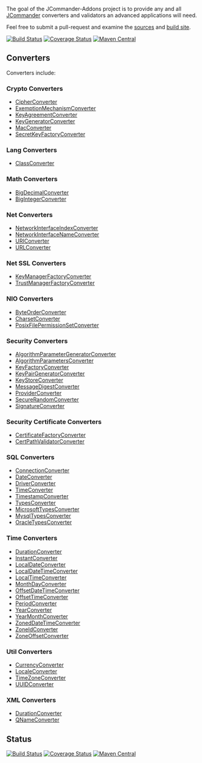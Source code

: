 <!--
    Copyright (C) 2016 Gary Gregory. All rights reserved.

    See the NOTICE.txt file distributed with this work for additional
    information regarding copyright ownership.

    Licensed under the Apache License, Version 2.0 (the "License");
    you may not use this file except in compliance with the License.
    You may obtain a copy of the License at

        http://www.apache.org/licenses/LICENSE-2.0

    Unless required by applicable law or agreed to in writing, software
    distributed under the License is distributed on an "AS IS" BASIS,
    WITHOUT WARRANTIES OR CONDITIONS OF ANY KIND, either express or implied.
    See the License for the specific language governing permissions and
    limitations under the License.
-->

The goal of the JCommander-Addons project is to provide any and all [JCommander](http://jcommander.org/) 
converters and validators an advanced applications will need.

Feel free to submit a pull-request and examine the [sources](https://github.com/garydgregory/jcommander-addons) and 
[build site](https://garydgregory.github.io/jcommander-addons/).

[![Build Status](https://travis-ci.org/garydgregory/jcommander-addons.svg?branch=master)](https://travis-ci.org/garydgregory/jcommander-addons)
[![Coverage Status](https://coveralls.io/repos/github/garydgregory/jcommander-addons/badge.svg?branch=master)](https://coveralls.io/github/garydgregory/jcommander-addons?branch=master)
[![Maven Central](https://maven-badges.herokuapp.com/maven-central/com.garygregory/jcommander-addons/badge.svg)](https://maven-badges.herokuapp.com/maven-central/com.garygregory/jcommander-addons)

## Converters 
Converters include:

### Crypto Converters

- [CipherConverter](apidocs/com/garygregory/jcommander/converters/crypto/CipherConverter.html)
- [ExemptionMechanismConverter](apidocs/com/garygregory/jcommander/converters/crypto/ExemptionMechanismConverter.html)
- [KeyAgreementConverter](apidocs/com/garygregory/jcommander/converters/crypto/KeyAgreementConverter.html)
- [KeyGeneratorConverter](apidocs/com/garygregory/jcommander/converters/crypto/KeyGeneratorConverter.html)
- [MacConverter](apidocs/com/garygregory/jcommander/converters/crypto/MacConverter.html)
- [SecretKeyFactoryConverter](apidocs/com/garygregory/jcommander/converters/crypto/SecretKeyFactoryConverter.html)

### Lang  Converters
- [ClassConverter](apidocs/com/garygregory/jcommander/converters/lang/ClassConverter.html)

### Math Converters

- [BigDecimalConverter](apidocs/com/garygregory/jcommander/converters/math/BigDecimalConverter.html)
- [BigIntegerConverter](apidocs/com/garygregory/jcommander/converters/math/BigIntegerConverter.html)

### Net Converters

- [NetworkInterfaceIndexConverter](apidocs/com/garygregory/jcommander/converters/net/NetworkInterfaceIndexConverter.html)
- [NetworkInterfaceNameConverter](apidocs/com/garygregory/jcommander/converters/net/NetworkInterfaceNameConverter.html)
- [URIConverter](apidocs/com/garygregory/jcommander/converters/net/URIConverter.html)
- [URLConverter](apidocs/com/garygregory/jcommander/converters/net/URLConverter.html)

### Net SSL Converters

- [KeyManagerFactoryConverter](apidocs/com/garygregory/jcommander/converters/net/ssl/KeyManagerFactoryConverter.html)
- [TrustManagerFactoryConverter](apidocs/com/garygregory/jcommander/converters/net/ssl/TrustManagerFactoryConverter.html)

### NIO Converters

- [ByteOrderConverter](apidocs/com/garygregory/jcommander/converters/nio/ByteOrderConverter.html)
- [CharsetConverter](apidocs/com/garygregory/jcommander/converters/nio/charset/CharsetConverter.html)
- [PosixFilePermissionSetConverter](apidocs/com/garygregory/jcommander/converters/nio/file/attribute/PosixFilePermissionSetConverter.html)

### Security Converters

- [AlgorithmParameterGeneratorConverter](apidocs/com/garygregory/jcommander/converters/security/AlgorithmParameterGeneratorConverter.html)
- [AlgorithmParametersConverter](apidocs/com/garygregory/jcommander/converters/security/AlgorithmParametersConverter.html)
- [KeyFactoryConverter](apidocs/com/garygregory/jcommander/converters/security/KeyFactoryConverter.html)
- [KeyPairGeneratorConverter](apidocs/com/garygregory/jcommander/converters/security/KeyPairGeneratorConverter.html)
- [KeyStoreConverter](apidocs/com/garygregory/jcommander/converters/security/KeyStoreConverter.html)
- [MessageDigestConverter](apidocs/com/garygregory/jcommander/converters/security/MessageDigestConverter.html)
- [ProviderConverter](apidocs/com/garygregory/jcommander/converters/security/ProviderConverter.html)
- [SecureRandomConverter](apidocs/com/garygregory/jcommander/converters/security/SecureRandomConverter.html)
- [SignatureConverter](apidocs/com/garygregory/jcommander/converters/security/SignatureConverter.html)

### Security Certificate Converters

- [CertificateFactoryConverter](apidocs/com/garygregory/jcommander/converters/security/cert/CertificateFactoryConverter.html)
- [CertPathValidatorConverter](apidocs/com/garygregory/jcommander/converters/security/cert/CertPathValidatorConverter.html)

### SQL Converters
 
- [ConnectionConverter](apidocs/com/garygregory/jcommander/converters/sql/ConnectionConverter.html)
- [DateConverter](apidocs/com/garygregory/jcommander/converters/sql/DateConverter.html)
- [DriverConverter](apidocs/com/garygregory/jcommander/converters/sql/DriverConverter.html)
- [TimeConverter](apidocs/com/garygregory/jcommander/converters/sql/TimeConverter.html)
- [TimestampConverter](apidocs/com/garygregory/jcommander/converters/sql/TimestampConverter.html)
- [TypesConverter](apidocs/com/garygregory/jcommander/converters/sql/TypesConverter.html)
- [MicrosoftTypesConverter](apidocs/com/garygregory/jcommander/converters/sql/microsoft/MicrosoftTypesConverter.html)
- [MysqlTypesConverter](apidocs/com/garygregory/jcommander/converters/sql/mysql/MysqlTypesConverter.html)
- [OracleTypesConverter](apidocs/com/garygregory/jcommander/converters/sql/oracle/OracleTypesConverter.html)

### Time Converters

- [DurationConverter](apidocs/com/garygregory/jcommander/converters/time/DurationConverter.html)
- [InstantConverter](apidocs/com/garygregory/jcommander/converters/time/InstantConverter.html)
- [LocalDateConverter](apidocs/com/garygregory/jcommander/converters/time/LocalDateConverter.html)
- [LocalDateTimeConverter](apidocs/com/garygregory/jcommander/converters/time/LocalDateTimeConverter.html)
- [LocalTimeConverter](apidocs/com/garygregory/jcommander/converters/time/LocalTimeConverter.html)
- [MonthDayConverter](apidocs/com/garygregory/jcommander/converters/time/MonthDayConverter.html)
- [OffsetDateTimeConverter](apidocs/com/garygregory/jcommander/converters/time/OffsetDateTimeConverter.html)
- [OffsetTimeConverter](apidocs/com/garygregory/jcommander/converters/time/OffsetTimeConverter.html)
- [PeriodConverter](apidocs/com/garygregory/jcommander/converters/time/PeriodConverter.html)
- [YearConverter](apidocs/com/garygregory/jcommander/converters/time/YearConverter.html)
- [YearMonthConverter](apidocs/com/garygregory/jcommander/converters/time/YearMonthConverter.html)
- [ZonedDateTimeConverter](apidocs/com/garygregory/jcommander/converters/time/ZonedDateTimeConverter.html)
- [ZoneIdConverter](apidocs/com/garygregory/jcommander/converters/time/ZoneIdConverter.html)
- [ZoneOffsetConverter](apidocs/com/garygregory/jcommander/converters/time/ZoneOffsetConverter.html)

### Util Converters

- [CurrencyConverter](apidocs/com/garygregory/jcommander/converters/util/CurrencyConverter.html)
- [LocaleConverter](apidocs/com/garygregory/jcommander/converters/util/LocaleConverter.html)
- [TimeZoneConverter](apidocs/com/garygregory/jcommander/converters/util/TimeZoneConverter.html)
- [UUIDConverter](apidocs/com/garygregory/jcommander/converters/util/UUIDConverter.html)

### XML Converters

- [DurationConverter](apidocs/com/garygregory/jcommander/converters/xml/datatype/DurationConverter.html)
- [QNameConverter](apidocs/com/garygregory/jcommander/converters/xml/namespace/QNameConverter.html) 

## Status

[![Build Status](https://travis-ci.org/garydgregory/jcommander-addons.svg?branch=master)](https://travis-ci.org/garydgregory/jcommander-addons)
[![Coverage Status](https://coveralls.io/repos/github/garydgregory/jcommander-addons/badge.svg?branch=master)](https://coveralls.io/github/garydgregory/jcommander-addons?branch=master)
[![Maven Central](https://maven-badges.herokuapp.com/maven-central/com.garygregory/jcommander-addons/badge.svg)](https://maven-badges.herokuapp.com/maven-central/com.garygregory/jcommander-addons)


